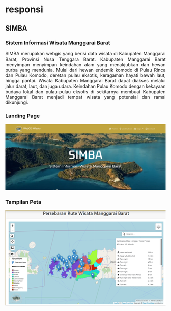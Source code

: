 # responsi
<h2> SIMBA </h2>
<h3> Sistem Informasi Wisata Manggarai Barat</h3>

<p align = "justify"> SIMBA merupakan webgis yang berisi data wisata di Kabupaten Manggarai Barat, Provinsi Nusa Tenggara Barat. Kabupaten Manggarai Barat menyimpan menyimpan keindahan alam yang menakjubkan dan hewan purba yang mendunia. Mulai dari hewan endemik komodo di Pulau Rinca dan Pulau Komodo, deretan pulau eksotis, keragaman hayati bawah laut, hingga pantai. Wisata Kabupaten Manggarai Barat dapat diakses melalui jalur darat, laut, dan juga udara. Keindahan Pulau Komodo dengan kekayaan budaya lokal dan pulau-pulau eksotis di sekitarnya membuat Kabupaten Manggarai Barat menjadi tempat wisata yang potensial dan ramai dikunjungi.</p>

<h3>Landing Page</h3>
<img src="assets/page/landing.png">
<h3>Tampilan Peta</h3>
<img src="assets/page/peta.png">